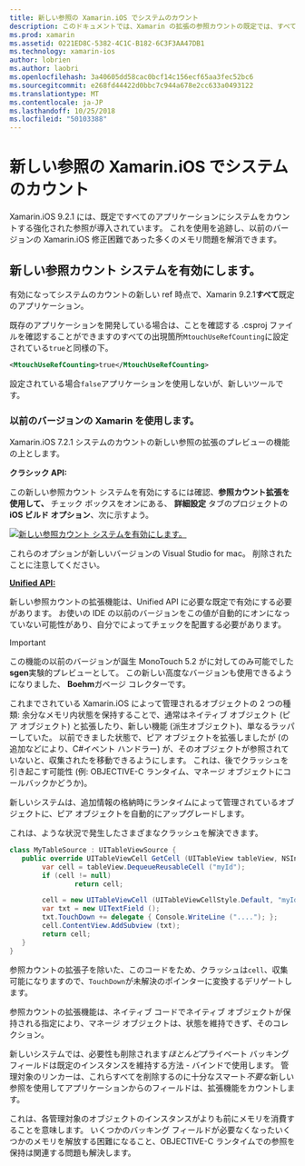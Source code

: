 ```yaml
---
title: 新しい参照の Xamarin.iOS でシステムのカウント
description: このドキュメントでは、Xamarin の拡張の参照カウントの既定では、すべての Xamarin.iOS アプリケーションで有効になっているシステムについて説明します。
ms.prod: xamarin
ms.assetid: 0221ED8C-5382-4C1C-B182-6C3F3AA47DB1
ms.technology: xamarin-ios
author: lobrien
ms.author: laobri
ms.openlocfilehash: 3a40605dd58cac0bcf14c156ecf65aa3fec52bc6
ms.sourcegitcommit: e268fd44422d0bbc7c944a678e2cc633a0493122
ms.translationtype: MT
ms.contentlocale: ja-JP
ms.lasthandoff: 10/25/2018
ms.locfileid: "50103388"
---
```

# <a name="new-reference-counting-system-in-xamarinios"></a>新しい参照の Xamarin.iOS でシステムのカウント

Xamarin.iOS 9.2.1 には、既定ですべてのアプリケーションにシステムをカウントする強化された参照が導入されています。 これを使用を追跡し、以前のバージョンの Xamarin.iOS 修正困難であった多くのメモリ問題を解消できます。

## <a name="enabling-the-new-reference-counting-system"></a>新しい参照カウント システムを有効にします。

有効になってシステムのカウントの新しい ref 時点で、Xamarin 9.2.1**すべて**既定のアプリケーション。

既存のアプリケーションを開発している場合は、ことを確認する .csproj ファイルを確認することができますのすべての出現箇所`MtouchUseRefCounting`に設定されている`true`と同様の下。

```xml
<MtouchUseRefCounting>true</MtouchUseRefCounting>
```

設定されている場合`false`アプリケーションを使用しないが、新しいツールです。

### <a name="using-older-versions-of-xamarin"></a>以前のバージョンの Xamarin を使用します。

Xamarin.iOS 7.2.1 システムのカウントの新しい参照の拡張のプレビューの機能の上とします。

**クラシック API:**

この新しい参照カウント システムを有効にするには確認、**参照カウント拡張を使用して、** チェック ボックスをオンにある、 **詳細設定**  タブのプロジェクトの**iOS ビルド オプション**、次に示すよう。 

[![](newrefcount-images/image1.png "新しい参照カウント システムを有効にします。")](newrefcount-images/image1.png#lightbox)

これらのオプションが新しいバージョンの Visual Studio for mac。 削除されたことに注意してください。

 **[Unified API:](~/cross-platform/macios/unified/index.md)**

 新しい参照カウントの拡張機能は、Unified API に必要な既定で有効にする必要があります。 お使いの IDE の以前のバージョンをこの値が自動的にオンになっていない可能性があり、自分でによってチェックを配置する必要があります。

    
> [!IMPORTANT]
> この機能の以前のバージョンが誕生 MonoTouch 5.2 がに対してのみ可能でした**sgen**実験的プレビューとして。 この新しい高度なバージョンも使用できるようになりました、 **Boehm**ガベージ コレクターです。


これまでされている Xamarin.iOS によって管理されるオブジェクトの 2 つの種類: 余分なメモリ内状態を保持することで、通常はネイティブ オブジェクト (ピア オブジェクト) と拡張したり、新しい機能 (派生オブジェクト)、単なるラッパーしていた。 以前できました状態で、ピア オブジェクトを拡張しましたが (の追加などにより、C#イベント ハンドラー) が、そのオブジェクトが参照されていないと、収集されたを移動できるようにします。 これは、後でクラッシュを引き起こす可能性 (例: OBJECTIVE-C ランタイム、マネージ オブジェクトにコールバックかどうか)。

新しいシステムは、追加情報の格納時にランタイムによって管理されているオブジェクトに、ピア オブジェクトを自動的にアップグレードします。

これは、ような状況で発生したさまざまなクラッシュを解決できます。

```csharp
class MyTableSource : UITableViewSource {
   public override UITableViewCell GetCell (UITableView tableView, NSIndexPath indexPath) {
        var cell = tableView.DequeueReusableCell ("myId");
        if (cell != null)
                return cell;

        cell = new UITableViewCell (UITableViewCellStyle.Default, "myId");
        var txt = new UITextField ();
        txt.TouchDown += delegate { Console.WriteLine ("...."); };
        cell.ContentView.AddSubview (txt);
        return cell;
   }
}
```

参照カウントの拡張子を除いた、このコードをため、クラッシュは`cell`、収集可能になりますので、`TouchDown`が未解決のポインターに変換するデリゲートします。

参照カウントの拡張機能は、ネイティブ コードでネイティブ オブジェクトが保持される指定により、マネージ オブジェクトは、状態を維持できず、そのコレクション。

新しいシステムでは、必要性も削除されます*ほとんど*プライベート バッキング フィールドは既定のインスタンスを維持する方法 - バインドで使用します。 管理対象のリンカーは、これらすべてを削除するのに十分なスマート*不要な*新しい参照を使用してアプリケーションからのフィールドは、拡張機能をカウントします。

これは、各管理対象のオブジェクトのインスタンスがよりも前にメモリを消費することを意味します。 いくつかのバッキング フィールドが必要なくなったいくつかのメモリを解放する困難になること、OBJECTIVE-C ランタイムでの参照を保持は関連する問題も解決します。
